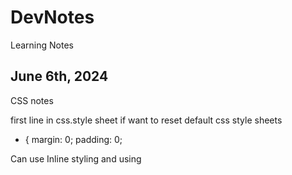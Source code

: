 # DevNotes
Learning Notes
## June 6th, 2024
CSS notes

first line in css.style sheet if want to reset default css style sheets
* {
  margin: 0;
  padding: 0;


Can use Inline styling and using <style> in <head> to format 
Link the CSS style sheet to the HTML by using <link> in the <head>  <link href="./style.css" rel='stylesheet'/>
* selector selects all elements in the html code (e.g. change font styles)
Select by class, use . beforehand (e.g. .brand)
Can select and modify multiple classes by id'ing them as class='blank blank2' which creates the option to stylize .blank and .blank2 simultaneously.
class= can be used for multiple values across HTML code, but id= can only be used once for one value. Use #idname to utilize in CSS.
Can target specific attribute a[href*='florence']{color: lightgreen;}
:focus, :visited, :disabled, and :active are all pseudo-classes. A pseudo-class can be attached to any selector. It is always written as a colon : followed by a name. For example p:hover
Specificity heirarchy
        ID
        Class
        Type
  Chain multiple tags together by using . in between.
  In the example above, .main-list selects the element with the.main-list class (the <ul> element). The descendant <li>‘s are selected by adding li to the selector, separated by a space. This results in .main-list li as the final selector.
  space between two types will specify. But order matters. li h4 does not equal h4 li. the former will pull all h4 from li and the latter will pull all li from h4s.
  add comma between selectors to change multiple selectors without having to repeat code.
   background gradient = background: linear-gradient(-45deg, #35577D, #141E30);
  font-weight: bold or normal
  The text-align property can be set to one of the following commonly used values:

    left — aligns text to the left side of its parent element, which in this case is the browser.
    center — centers text inside of its parent element.
    right — aligns text to the right side of its parent element.
    justify— spaces out text in order to align with the right and left side of the parent element.
  opacity- 0 to 1
  background-image
  image {
  background-image: url("https://content.codecademy.com/courses/freelance-1/unit-2/soccer.jpeg");

## June 7th, 2024

  Input img using src <img src:"link">
  list-style: square;      changings bullet point list to squares.  list-style: none; to remove bullets
  img height = height&px

  button:hover for hover button in css
  button {10px 12px;}
  .button1 {border-radius: 2px;} for rounded buttons or in %
  border: 2px solid pink; for border around button

  .button2:hover {
  box-shadow: 0 12px 16px 0 rgba(0,0,0,0.24), 0 17px 50px 0 rgba(0,0,0,0.19);
}            is shadow on hover

auto scale images 
img {
  max-width: 100%;
  height: auto;
}

dope
  width: 80%;
  background-color: white;
  box-shadow: 0 4px 8px 0 rgba(0, 0, 0, 0.2), 0 6px 20px 0 rgba(0, 0, 0, 0.19);


center text on image: after creating two div, one containing the img and the text and one just containg the text
}

.image-container { 
  position: relative;
  display: inline-block;
  }

.image-container img {
  display: block;
  width: 100%;
  height: auto;
}

.image-text {
  position: absolute;
  top: 50%; 
  left: 50%; 
  transform: translate(-50%, -50%); 
  background-color: rgb(102, 151, 134); 
  color: #fff; 
  padding: 5px 10px; 
  font-size: 20px; 
  text-align: center;
}

shorthand padding - top, right, bottom, left (clockwise from top)
p.content-header {
  padding: 6px 11px 4px 9px;
}

auto margins with top and bottom at 0 and centered left-right
.pull-quote {
  width: 350px;
  margin: 0 auto;

  Unlike horizontal margins, vertical margins do not add. Instead, the larger of the two vertical margins sets the distance between adjacent elements.

  min-width and min-height (also max) to preserve text and website layout across various screen types

overflow: scroll;
or : hidden;

## June 8th, 2024

css vertical text
writing-mode: vertical-lr;

can use in conjunction with display: flex;


gap, col-gap, row-gap; px;

****** !important
html {
  scroll-behavior: smooth;


.box {
  overflow: auto;
  resize: both;           or vertical and horizontal (keep a display: flex; on for centered)


gradient text:

  background: linear-gradient ()
  -webkit-background-clip: text;
  -webkit-text-fill-color: transparent;
  create background gradient, then mask it to text

  fit image to box

  object-fit: cover;


  fade in text:

  animation: fade 1s ease-in 1s;
  pointer-events: none;
  opacity: 0;
  }

  @keyframes fade {
  0%{
    opacity: 0;
    }
  100%{
    opacity: 1;
    }
  }

  airbnb type scroll bar

  .container {
      width: 20rem;
      height: 20rem;
      background: white;
      display: flex;
      overflow-x: scroll;
      scroll-snap-type: x mandatory;       can use proximity as well for more natural scroll 
      }

  .container div {
      min-width: 20rem;


  changing box properties to auto fit content in box 
 * {box-sizing: border-box;
      display: flex;
      justify-content: center;
      align-items: center;
      font-size: 10rem;

reset style sheets in seperate reset style css file

good practice to reset styles

also, using notes to seperate sections of code
      color: white;
      scroll-snap-align: center;


The default position of an element can be changed by setting its position property. The position property can take one of five values:

    static - the default value (it does not need to be specified)
    relative
    absolute
    fixed
    sticky
.green-box {
  background-color: green;
  position: relative;
  top: 50px;
  left: 120px;

position: fixed;   for nav bars or things you want to scroll with the user.

z-index: 10;  move the nav bar to stay in front 

display: inline-block;     Good :)

## June 9th, 2024

header

.item-1 {
position: fixed;
top: 0px;
left: 0px
border-radius: 0;
width: 100%
z-index: 1;


make sticky follow immediately
position: sticky;
top: 0px 

flex-box moves items in a container along an x or y axis. Defaults to X flex-direction: row;
but can change to Y using flex-direction: column;

also, justify-content: flex-end; shifts content to end of container.
center or space-between or space-around or space-evenly. defaults to flex-start;

use align-items: in conjunction to move items in container along other axis simultaneously. 
flex-start, flex-end, center, baseline

use flex-grow on any specific item or class to grow it flex-grow: 1;

align-self in specific class to override rest of flex-box behavior.

flex-wrap: wrap;
will allow items to use more of the container than the default 1 line.

this unlocks the align-content: property which allows us to align all the items in the container.
flex-end, flex-start, center

can then use sepearte "gap" property set at ems of px


image drop shadow

filter: drop-shadow (px px px color);



nav links

<nav></nav>
<ul></ul>
<li></li>
<a href="">

where <li><a href=""></a></li>

.navbar li{
position: fixed;
display: inline-block
width: 100%;
top: 0;
padding: 10 10;
}

remove hyperlink text decoration:

.navbar a {
text-decoration: none;


using avatar image for links and stuff

background-image: url("");
background-size: cover;
height: 50px;

## June 11th, 2024

CSS

can use named-colors, hex codes, or rgb codes, but choose one and keep it consistent throughout the css file.
weight: 50px;
border-radius: 50%;
display: inline-block;
vertical-align: middle;

use <span> when don't want the full formatting of <div>


hsl = hue-saturation-lightness

      (0-360, %, %)

hsla =hsl + alpha
      (0-360, %, %, decimal 0-1)

can also use

rgba = (0-255, 0-255, 0-255, decimal 0-1)

A little unconventional, but still worth mentioning is how hex colors can also have an alpha value. By adding a two-digit hexadecimal value to the end of the six-digit representation (#52BC8280), or a one-digit hexadecimal value to the end of the three-digit representation (#F003), you can change the opacity of a hexadecimal color. Hex opacity ranges from 00 (transparent) to FF (opaque).

Multi-Word Values

When specifying a typeface with multiple words, like Times New Roman, it is recommended to use quotation marks (' ') to group the words together, like so:

h1 {
  font-family: 'Times New Roman';
}

** Web safe fonts are good fallback fonts that can be used if your preferred font is not available.

h1 {
  font-family: Caslon, Georgia, 'Times New Roman';
}

In the example above, Georgia and Times New Roman are fallback fonts to Caslon. When you specify a group of fonts, you have what is known as a font stack. A font stack usually contains a list of similar-looking fonts. Here, the browser will first try to use the Caslon font. If that’s not available, it will try to use a similar font, Georgia. And if Georgia is not available, it will try to use Times New Roman.

Text can also be styled to appear in either all uppercase or lowercase with the text-transform property.

h1 {
  text-transform: uppercase;
}

Letter Spacing

The letter-spacing property is used to set the horizontal spacing between the individual characters in an element. It’s not common to set the spacing between letters, but it can sometimes help the readability of certain fonts or styles. The letter-spacing property takes length values in units, such as 2px or 0.5em.

p {
  letter-spacing: 2px;
}


Word Spacing

You can set the space between words with the word-spacing property. It’s also not common to increase the spacing between words, but it may help enhance the readability of bolded or enlarged text. The word-spacing property also takes length values in units, such as 3px or 0.2em.

h1 {
  word-spacing: 0.3em;
}


We can use the line-height property to set how tall we want each line containing our text to be. Line height values can be a unitless number, such as 1.2, or a length value, such as 12px, 5% or 2em.

p {
  line-height: 1.4;
}



The text-align property, which you may already be familiar with from the CSS Visual Rules lesson, aligns text to its parent element.

h1 {
  text-align: right;
}

In the example above, the <h1> element is aligned to the right side, instead of the default left.


Fonts can also be added using a @font-face ruleset in your CSS stylesheet instead of using a <link> element in your HTML document. As mentioned earlier, fonts can be downloaded just like any other file on the web. They come in a few different file formats, such as:

    OTF (OpenType Font)
    TTF (TrueType Font)
    WOFF (Web Open Font Format)
    WOFF2 (Web Open Font Format 2)

The different formats are a progression of standards for how fonts will work with different browsers, with WOFF2 being the most progressive. It’s a good idea to include TTF, WOFF, and WOFF2 formats with your @font-face rule to ensure compatibility on all browsers.

## June 12th, 2024

More CSS

add an underline

text-decoration: underline;


Most browsers will display the text of a title attribute as a tooltip, meaning when a user hovers their cursor over an element, the text will appear in a small box near the cursor.

To add tooltips to a clickable element like a link, add it as the title attribute.

<p>
  <a href="https://www.codecademy.com" title="Codecademy is an online learning platform">Codecademy</a> is the best place to learn to code!
</p>

Mouse over the word “Codecademy” below to see this behavior in action!

for hand mouse icon
cursor: pointer;

Links have four main states: normal (not clicked), hover, active (clicked), and visited. These four states have associated CSS pseudo-classes: :link, :hover, :active, and :visited.

The proper order of these rules is:

    :link
    :visited
    :hover
    :active

For example, to implement a bare minimum 3-D button design, the following CSS ruleset could be used:

button {
  padding: 5px;
  border: 1px solid black;
  border-radius: 5px;
  text-decoration: none;
  box-shadow: 0px 5px;
}

button:hover {
  cursor: pointer;
}

button:active {
  margin-top: 5px;
  color: black;
  box-shadow: 0px 0px;
}

A button element can then be created with the following HTML:

<button>Click me</button>


simple breadcrumb website trail

.breadcrumb > li {
  display: inline;
}

.breadcrumb li+li::before {
	padding: 10px;
  content: ">";

}

.breadcrumb a {
  text-decoration: none;
  color: lavender;
  background-color: grey;
  font-size: .5rem;

}

.breadcrumb a:hover {
  color: orange;
  background-color: black;

}


proper anchor tag in list example

<body>
    <div class="jumbotron">
      <ul class ="breadcrumb">
        <li><a href="#">Asia</a></li>
        <li><a href="#">Singapore</a></li>
        <li><a href="#">Tourism</a></li>
        <li><a href="#">Hotels</a></li>
        </ul>


more breadcrumb styles

.breadcrumb li a::before, .breadcrumb li a::after {
  content: "";
  position: absolute;
  border-color: darkcyan;
  border-style: solid;
  border-width: 15px 5px;

  By setting a portion of the border to transparent, it creates the “tail” of the arrow:

.breadcrumb li a::before {
  left: -10px;
  border-left-color: transparent;
}


arrow  breadcrumb :)

.breadcrumb {
  text-align: left;
}
.breadcrumb li {
  float: left;
}

.breadcrumb a {
  color: #fff;
  background: darkcyan;
  text-decoration: none;
  position: relative;
  height: 30px;
  line-height: 30px;
  text-align: center;
  margin-right: 15px;
  padding: 0 5px;
}

.breadcrumb a::before,
.breadcrumb a::after {
  content: "";
  position: absolute;
  border-color: darkcyan;
  border-style: solid;
  border-width: 15px 5px;
}

.breadcrumb a::before {
  left: -10px;
  border-left-color: transparent;
}

.breadcrumb a::after {
  left: 100%;
  border-color: transparent;
  border-left-color: darkcyan;
}

.breadcrumb a:hover {
  background-color: rgb(181, 88, 48);
}

.breadcrumb a:hover::before {
  border-color: rgb(181, 88, 48);
  border-left-color: transparent;
}

.breadcrumb a:hover::after {
  border-left-color: rgb(181, 88, 48);
}

specific syntax when adding breadcrumb > in between classes located in another class. li.class+li.class::before

.breadcrumb li.location+li.location::before {
  content: ">";



wireframes = blueprints for websites or apps
	focus on usablity and function rather than aesthetics.


 html sections
  <header>
  <nav>
  <main>
  <body>
  <section>
  <footer>

## June 13th, 2024

*** Responsive grids for maximizing content across various platforms and screen sizes

desktop (12-16)
tablet (5-8)
mobile (3-4)


**container divs
<div class="container">

To designate an element as a flex container, set the element’s display property to flex or inline-flex. Once an item is a flex container, there are several properties we can use to specify how its children behave. In this lesson we will cover these properties:

    justify-content
    align-items
    flex-grow
    flex-shrink
    flex-basis
    flex
    flex-wrap
    align-content
    flex-direction
    flex-flow

Below are five commonly used values for the align-items property:

    flex-start — all elements will be positioned at the top of the parent container.
    flex-end — all elements will be positioned at the bottom of the parent container.
    center — the center of all elements will be positioned halfway between the top and bottom of the parent container.
    baseline — the bottom of the content of all items will be aligned with each other.
    stretch — if possible, the items will stretch from top to bottom of the container (this is the default value; elements with a specified height will not stretch; elements with a minimum height or no height specified will stretch).

.container {
  display: flex;
}

.side {
  width: 100px;
  flex-grow: 1;
}

.center {
  width: 100px;
  flex-grow: 2;
}

In the example above, the .container div has a display value of flex, so its three child divs will be positioned next to each other. If there is additional space in the .container div (in this case, if it is wider than 300 pixels), the flex items will grow to fill it. The .center div will stretch twice as much as the .side divs. For example, if there were 60 additional pixels of space, the center div would absorb 30 pixels and the side divs would absorb 15 pixels each.

If a max-width is set for an element, it will not grow larger than that even if there is more space for it to absorb.

All of the previous properties we have learned are declared on flex containers, or the parent elements. This property — flex-grow — is the first we have learned that is declared on flex items.
Instructions

    Checkpoint 1 Passed

    1.

    Assign .top.side and .top.center a flex-grow value of 1. Stretch and shrink the browser.

Checkpoint 2 Passed

2.

Assign .middle.center the flex-grow value of 1. Stretch and shrink the browser again.
Checkpoint 3 Enabled

3.

Assign .bottom.side a flex-grow value of 1 and .bottom.center a flex-grow value of 2. Shrink and stretch the browser again. Compare the differences in behavior of all three sections.




flex basis to lock in size of flex item before shrink or grow


flex-grow (number)
flex-shrink (number)
flex-basis (px or rem size)

flex defines all three properties easily

flex: 1 3 100px; 
     grow shrink basis;



Sometimes, we don’t want our content to shrink to fit its container. Instead, we might want flex items to move to the next line when necessary. This can be declared with the flex-wrap property. The flex-wrap property can accept three values:

    wrap — child elements of a flex container that don’t fit into a row will move down to the next line
    wrap-reverse — the same functionality as wrap, but the order of rows within a flex container is reversed (for example, in a 2-row flexbox, the first row from a wrap container will become the second in wrap-reverse and the second row from the wrap container will become the first in wrap-reverse)
    nowrap — prevents items from wrapping; this is the default value and is only necessary to override a wrap value set by a different CSS rule.

<div class='container'>
  <div class='item'>
    <h1>We're going to wrap!</h1>
  </div>
  <div class='item'>
    <h1>We're going to wrap!</h1>
  </div>
  <div class='item'>
    <h1>We're going to wrap!</h1>
  </div>
</div>

.container {
  display: inline-flex;
  flex-wrap: wrap;
  width: 250px;
}

.item {
  width: 100px;
  height: 100px;
}

In the example above, three flex items are contained by a parent flex container. The flex container is only 250 pixels wide so the three 100 pixel wide flex items cannot fit inline. The flex-wrap: wrap; setting causes the third, overflowing item to appear on a new line, below the other two items.

Note: The flex-wrap property is declared on flex containers.


align-items: aligning content for single row of flex box.

align-content: aligning content for multiple rows (ie after a flex wrap

Below are some of the more commonly used align-content values:

    flex-start — all rows of elements will be positioned at the top of the parent container with no extra space between.
    flex-end — all rows of elements will be positioned at the bottom of the parent container with no extra space between.
    center — all rows of elements will be positioned at the center of the parent element with no extra space between.
    space-between — all rows of elements will be spaced evenly from the top to the bottom of the container with no space above the first or below the last.
    space-around — all rows of elements will be spaced evenly from the top to the bottom of the container with the same amount of space at the top and bottom and between each element.
    stretch — if a minimum height or no height is specified, the rows of elements will stretch to fill the parent container from top to bottom (default value).


Note: The align-content property is declared on flex containers.

The main axis is used to position flex items with the following properties:

    justify-content
    flex-wrap
    flex-grow
    flex-shrink

The cross axis is used to position flex items with the following properties:

    align-items
    align-content

flex-direction to change axis

The flex-direction property can accept four values:

    row — elements will be positioned from left to right across the parent element starting from the top left corner (default).
    row-reverse — elements will be positioned from right to left across the parent element starting from the top right corner.
    column — elements will be positioned from top to bottom of the parent element starting from the top left corner.
    column-reverse — elements will be positioned from the bottom to the top of the parent element starting from the bottom left corner.


Like the shorthand flex property, the shorthand flex-flow property is used to declare both the flex-wrap and flex-direction properties in one line.

.container {
  display: flex;
  flex-wrap: wrap;
  flex-direction: column;
}

In the example above, we take two lines to accomplish what can be done with one.

.container {
  display: flex;
  flex-flow: column wrap;
}

## June 14th, 2024

Flex-box overlay using tranform: translate;
or postiion: relative; and moving top or left or bottom or right. 


## June 15th, 2024

#### Grids

To turn an HTML element into a grid container, you must set the element’s display property to one of two values:

    grid — for a block-level grid.
    inline-grid — for an inline grid.


We can define the columns of our grid by using the CSS property grid-template-columns. Below is an example of this property in action:

.grid {
  display: grid;
  width: 500px;
  grid-template-columns: 100px 200px;
}

We’ve learned how to define the number of columns in our grid explicitly. To specify the number and size of the rows, we are going to use the property grid-template-rows.

This property is almost identical to grid-template-columns. Take a look at the code below to see both properties in action.

.grid {
  display: grid;
  width: 1000px;
  height: 500px;
  grid-template-columns: 100px 200px;
  grid-template-rows: 10% 20% 600px;
}

This grid has two columns and three rows. 


The shorthand property, grid-template, can replace the previous two CSS properties. Both grid-template-rows and grid-template-columns are nowhere to be found in the following code!

.grid {
  display: grid;
  width: 1000px;
  height: 500px;
  grid-template: 200px 300px / 20% 10% 70%;
}

When using grid-template, the values before the slash will determine the size of each row. The values after the slash determine the size of each column. In this example, we’ve made two rows and three columns of varying sizes.


By using the fr unit, we can define the size of columns and rows as a fraction of the grid’s length and width. This unit was specifically created for use in CSS Grid. Using fr makes it easier to prevent grid items from overflowing the boundaries of the grid. Consider the code below:

.grid {
  display: grid;
  width: 1000px;
  height: 400px;
  grid-template: 2fr 1fr 1fr / 1fr 3fr 1fr;
}

In this example, the grid will have three rows and three columns. The rows are splitting up the available 400 pixels of height into four parts. The first row gets two of those parts, the second row gets one, and the third row gets one. Therefore the first row is 200 pixels tall, and the second and third rows are 100 pixels tall. 


The repeat function will duplicate the specifications for rows or columns a given number of times. In the example above, using the repeat function will make the grid have three columns that are each 100 pixels wide. It is the same as writing:

grid-template-columns: 100px 100px 100px;

Repeat is particularly useful with fr. For example, repeat(5, 1fr) would split your table into five equal rows or columns.

Finally, the second parameter of repeat() can have multiple values.

grid-template-columns: repeat(2, 20px 50px)

This code will create four columns where the first and third columns will be 20 pixels wide and the second and fourth will be 50 pixels wide.

In all of our grids so far, there hasn’t been any space between the items in our grid. The CSS properties row-gap and column-gap will put blank space between every row and column in the grid.

.grid {
  display: grid;
  width: 320px;
  grid-template-columns: repeat(3, 1fr);
  column-gap: 10px;
}

Using the CSS properties grid-row-start and grid-row-end, we can make single grid items take up multiple rows. Remember, we are no longer applying CSS to the outer grid container; we’re adding CSS to the elements sitting inside the grid!


We can use the property grid-row as shorthand for grid-row-start and grid-row-end. The following two code blocks will produce the same output:

.item {
  grid-row-start: 4;
  grid-row-end: 6;
}

.item {
  grid-row: 4 / 6;
}


When using these properties, we can use the keyword span to start or end a column or row, relative to its other end. Look at how span is used in the code below:

.item {
  grid-column: 4 / span 2;
}

This is telling the item element to begin in column four and take up two columns of space. So item would occupy columns four and five. It produces the same result as the following code blocks:

.item {
  grid-column: 4 / 6;
}

.item {
  grid-column-start: 4;
  grid-column-end: span 2;
}

.item {
  grid-column-start: span 2;
  grid-column-end: 6;
}

span is a useful keyword, because it avoids off-by-one errors (miscalculating the ending grid line) you might make when determining the ending grid line of an element. If you know where you want your grid item to start and how long it should be, use span!

We’ve already been able to use grid-row and grid-column as shorthand for properties like grid-row-start and grid-row-end. We can refactor even more using the property grid-area. This property will set the starting and ending positions for both the rows and columns of an item.

.item {
  grid-area: 2 / 3 / 4 / span 5;
}

grid-area takes four values separated by slashes. The order is important! This is how grid-area will interpret those values.

    grid-row-start
    grid-column-start
    grid-row-end
    grid-column-end

In the previous lesson, you learned all the foundational properties necessary to create a two-dimensional grid-based layout for your web pages! In this lesson, you’ll learn the following additional properties that you can use to harness the power of CSS Grid Layout:

    grid-template-areas
    justify-items
    justify-content
    justify-self
    align-items
    align-content
    align-self
    grid-auto-rows
    grid-auto-columns
    grid-auto-flow

You will also learn about the explicit and implicit grids and grid axes.


***Grid Template Areas
16 min

The grid-template-areas property allows you to name sections of your web page to use as values in the grid-row-start, grid-row-end, grid-column-start,grid-column-end, and grid-area properties. This property is declared on grid containers.

<div class="container">
  <header>Welcome!</header>
  <nav>Links!</nav>
  <section class="info">Info!</section>
  <section class="services">Services!</section>
  <footer>Contact us!</footer>
</div>

.container {
  display: grid;
  max-width: 900px;
  position: relative;
  margin: auto;
  grid-template-areas: "header header"
                       "nav nav" 
                       "info services"
                       "footer footer";
  grid-template-rows: 300px 120px 800px 120px;
  grid-template-columns: 1fr 3fr; 
}

header {
  grid-area: header;
} 

nav {
  grid-area: nav;
} 

.info {
  grid-area: info;
} 

.services {
  grid-area: services;
}

footer {
  grid-area: footer;
} 

You may want to expand this section of the website to view the code above more clearly.

    In the example above, the HTML creates a web page with five distinct parts.
    In the .container ruleset, the grid-template-areas declaration creates a 2-column, 4-row layout.
    The grid-template-rows declaration specifies the height of each of the four rows from top to bottom: 300 pixels, 120 pixels, 800 pixels, and 120 pixels.
    The grid-template-columns declaration uses the fr value to cause the left column to use one fourth of the available space on the page and the right column to use three-fourths of the available space on the page.
    In each ruleset below .container, we use the grid-area property to tell that section to cover the portion of the page specified. The header element spans the first row and both columns. The nav element spans the second row and both columns. The element with class .info spans the third row and left column. The element with class .services spans the third row and right column. The footer element spans the bottom row and both columns. 

We have referred to “two-dimensional grid-based layout” several times throughout this course.

There are two axes in a grid layout — the column (or block) axis and the row (or inline) axis.

The column axis stretches from top to bottom across the web page.

The row axis stretches from left to right across the web page.

In the following four exercises, we will learn and use properties that rely on an understanding of grid axes.

justify-items is a property that positions grid items along the inline, or row, axis. This means that it positions items from left to right across the web page. This property is declared on grid containers.

justify-items accepts these values:

    start — aligns grid items to the left side of the grid area
    end — aligns grid items to the right side of the grid area
    center — aligns grid items to the center of the grid area
    stretch — stretches all items to fill the grid area

We can use justify-content to position the entire grid along the row axis. This property is declared on grid containers.

It accepts these values:

    start — aligns the grid to the left side of the grid container
    end — aligns the grid to the right side of the grid container
    center — centers the grid horizontally in the grid container
    stretch — stretches the grid items to increase the size of the grid to expand horizontally across the container
    space-around — includes an equal amount of space on each side of a grid element, resulting in double the amount of space between elements as there is before the first and after the last element
    space-between — includes an equal amount of space between grid items and no space at either end
    space-evenly — places an even amount of space between grid items and at either end


align-items is a property that positions grid items along the block, or column axis. This means that it positions items from top to bottom. This property is declared on grid containers.

align-items accepts these values:

    start — aligns grid items to the top side of the grid area
    end — aligns grid items to the bottom side of the grid area
    center — aligns grid items to the center of the grid area
    stretch — stretches all items to fill the grid area

In the previous exercise, we positioned grid items within their rows. align-content positions the rows along the column axis, or from top to bottom, and is declared on grid containers.

It accepts these positional values:

    start — aligns the grid to the top of the grid container
    end — aligns the grid to the bottom of the grid container
    center — centers the grid vertically in the grid container
    stretch — stretches the grid items to increase the size of the grid to expand vertically across the container
    space-around — includes an equal amount of space on each side of a grid element, resulting in double the amount of space between elements as there is before the first and after the last element
    space-between — includes an equal amount of space between grid items and no space at either end
    space-evenly — places an even amount of space between grid items and at either end


The justify-items and align-items properties specify how all grid items contained within a single container will position themselves along the row and column axes, respectively.

justify-self specifies how an individual element should position itself with respect to the row axis. This property will override justify-items for any item on which it is declared.

align-self specifies how an individual element should position itself with respect to the column axis. This property will override align-items for any item on which it is declared.

These properties are declared on grid items. They both accept these four properties: 

    start — positions grid items on the left side/top of the grid area
    end — positions grid items on the right side/bottom of the grid area
    center — positions grid items on the center of the grid area
    stretch — positions grid items to fill the grid area (default)



Grid Auto Rows and Grid Auto Columns
5 min

CSS Grid provides two properties to specify the size of grid tracks added implicitly: grid-auto-rows and grid-auto-columns. These properties are declared on grid containers.

grid-auto-rows specifies the height of implicitly added grid rows. grid-auto-columns specifies the width of implicitly added grid columns.

grid-auto-rows and grid-auto-columns accept the same values as their explicit counterparts, grid-template-rows and grid-template-columns:

    pixels (px)
    percentages (%)
    fractions (fr)
    the repeat() function


In addition to setting the dimensions of implicitly-added rows and columns, we can specify the order in which they are rendered.

grid-auto-flow specifies whether new elements should be added to rows or columns, and is declared on grid containers.

grid-auto-flow accepts these values:

    row — specifies the new elements should fill rows from left to right and create new rows when there are too many elements (default)
    column — specifies the new elements should fill columns from top to bottom and create new columns when there are too many elements
    dense — this keyword invokes an algorithm that attempts to fill holes earlier in the grid layout if smaller elements are added

You can pair row or column with dense, like this: grid-auto-flow: row dense;.


## June 16th, 2024
practice

every website is composed of rows
and every row is its own idea.


** Home page hero section
text on background image. with paragraph and button.


## June 17th, 2024 - Responsive CSS Design

Rem
6 min

The second relative unit of measurement in CSS is the rem, coded as rem.

Rem stands for root em. It acts similar to em, but instead of checking parent elements to size font, it checks the root element. The root element is the <html> tag.

Most browsers set the font size of <html> to 16 pixels, so by default rem measurements will be compared to that value. To set a different font size for the root element, you can add a CSS rule.

html {
  font-size: 20px;
}


**** Scaling Images and Videos

Memorize; common way to scale images and videos proportionally.

8 min

Many websites contain a variety of different media, like images and videos. When a website contains such media, it’s important to make sure that it is scaled proportionally so that users can correctly view it.

.container {
  width: 50%;
  height: 200px;
  overflow: hidden;
}

## June 25th, 2024
Transitions

CSS Transitions
Timing Function
4 min

The next transition property is transition-timing-function. The timing function describes the pace of the transition.

The default value is ease, which starts the transition slowly, speeds up in the middle, and slows down again at the end.

Other valid values include:

    ease-in — starts slow, accelerates quickly, stops abruptly
    ease-out — begins abruptly, slows down, and ends slowly
    ease-in-out — starts slow, gets fast in the middle, and ends slowly
    linear — constant speed throughout

transition-property: color;
transition-duration: 1s;
transition-timing-function: ease-out;

In the example above, the text color will be animated over one second. The timing function is ease-out which means it will begin abruptly and slow down as it ends.


CSS Transitions
Combinations
8 min

The shorthand transition rule has one advantage over the set of separate transition-<property> rules: you can describe unique transitions for multiple properties, and combine them.

To combine transitions, add a comma (,) before the semicolon (;) in your rule. After the comma, use the same shorthand syntax. For example:

transition: color 1s linear,
font-size 750ms ease-in 100ms;

The above code transitions two properties at once. The text color transitions over one second with linear timing and no delay. At the same time, the font size transitions over 750 milliseconds with an ease-in timing and a 100 millisecond delay. This “chaining” is a powerful tool for expressing complicated animations.


All
2 min

Even with the shorthand, specifying transitions for many properties can be tedious. It is common to use the same duration, timing function, and delay for multiple properties. When this is the case you can set the transition-property value to all. This will apply the same values to all properties. To effect this, you can use all as a value for transition-property.

all means every value that changes will be transitioned in the same way. You can use all with the separate transition properties, or the shorthand syntax. This allows you to describe the transition of many properties with a single line:

transition: all 1.5s linear 0.5s;

In this example, any change will be animated over one and a half seconds after a half-second delay with linear timing.


Drop down example css
.definable .definition-container {
  position: fixed;
  z-index: 10;
  top: -100%;
  left: 0;
  box-sizing: border-box;
  width: 100%;
  padding: 0.5rem 4rem 2rem 4rem;
  background-color: #ffffff;
  box-shadow: 0 0 64px 0 rgba(0, 0, 0, 0.2);
  opacity: 0;
  font-family: "Proza Libre", sans-serif;
  font-size: 1.5rem;
  transition: top 1s, opacity .5s; 

}

nav bar pop out example
nav {
  position: fixed;
  z-index: 5;
  left: -17.8em;
  display: flex;
  align-items: center;
  height: 100%;
  padding-left: 5rem;
  padding-right: 2rem;
  background: url("https://content.codecademy.com/courses/freelance-1/unit-6/nav_background.png") center center repeat;
  font-family: "Proza Libre", serif;
  font-size: 18px;
  line-height: 2.2;
  font-weight: bold;
  color: #142033;
  transition: left 1s ease-out 250ms;

}

Scoping Variables
11 min

Like other CSS properties, when we define a CSS variable, we are also giving that variable a set scope. In CSS, the scope is what determines where a variable will work based on where it is declared. Variables can have two kinds of scope: local and global. So far we have only dealt with variables with local scope.

A locally scoped CSS variable will only affect the specific HTML element that it is declared in along with any children that element may contain.

<nav id="menu-items">
  <ul>
    <li><a href='#'>One</a></li>
    <li><a href='#'>Two</a></li>
    <li><a href='#'>Three</a></li>
  </ul>
</nav>

For instance, in the above code snippet, the <nav> element with the id of 'menu-items' contains an unordered list.

#menu-items {
  --menu-color-blue: blue;
}

#menu-items a {
  color: var(--menu-color-blue);
}

Because the --menu-color-blue variable was declared inside the #menu-items selector, only #menu-items and its children can reference the variable.

Globally scoped variables are declared in the :root pseudo-class. This pseudo-class points to the root element of the document, hence its name. In most cases that root element is actually the <html> element. By declaring variables in :root they can be applied globally across the entire HTML document.

If we were to modify the previous example to instead declare --menu-color-blue inside of :root, then that variable would be able to be referenced anywhere in the document.

:root {
  --menu-color-blue: blue;
}

#menu-items a {
  color: var(--menu-color-blue);
}

It is common practice to define variables inside the :root selector but not mandatory. There are plenty of good reasons for declaring variables with limited scope. For instance, if a large website is being designed then it could be a cleaner solution to create variables within relevant components instead of having all the variables pile up in :root.

CSS Variables
Fallback Values
11 min

Sometimes there are reasons why a given variable may be invalid when the webpage renders. For example, the variable could have been set improperly—a variable with a value of 20px could mistakenly be set as the value of the background-color property. Fallback values prevent these types of errors from happening.

Fallback values can be provided as the second and optional argument of the var() function. As the name suggests, they will be used if the variable given as the first argument is invalid.

An example of declaring a fallback value is as follows:

body {
  background: var(--main-background-color, #F3F3F3);
}

If a value of --main-background-color hasn’t been explicitly defined in the stylesheet or returns a non-color value, then the fallback value of #F3F3F3 is used.

The fallback value may also be a CSS variable, in which case it must be passed using another var() function. Also, note that the var() function accepts a maximum of two arguments.

body {
/* --favorite-orange if --main-color is invalid and red if --favorite-orange is invalid */
font-color: var(--main-color, var(--favorite-orange, red));

In the above code, we set --favorite-orange as the fallback value of the --main-color variable and red as the fallback value of the --favorite-orange variable. We could continue with this pattern and provide yet another CSS variable in place of the red fallback value.

body {
/* --favorite-orange if --main-color is invalid and --favorite-yellow if --favorite-orange is invalid and yellow if --favorite-yellow is invalid */
font-color: var(--main-color, var(--favorite-orange, var(--favorite-yellow, yellow)));
}

Fallback values are optional, but they ensure that the specified styles will be applied to the web page in the case of an error. 

CSS Variables
Responsiveness
6 min

So far, we have seen how CSS variables make it easier to reuse and read CSS code. But variables are also extremely powerful when used with media queries to create responsive designs.

By using variables alongside media queries, we can dynamically change styles according to changes in viewport size and general system preference. For example, we can change the color scheme of our website when a user has their system preference set for dark themes versus light themes.

In the Media Queries lesson, we learned that media queries can be used for conditionally applying styles based on interaction, screen size, type, and more. When using media queries with CSS variables, the main point of note is that we just need to redefine variable values for the effect to take place.

@media screen and (min-width: 600px) {  
  :root {
    /* Light Color Theme */
    --body-background: lightblue; 
    --inner-margin: 6px;
    --body-text-color: black;
    --font-size: 18px;
  }
}

@media screen and (max-width: 600px) {
  :root {
    /* Dark Color Theme */
    --body-background: #000; 
    --inner-margin: 12px;
    --body-text-color: #fff;
    --font-size: 12px;
  }
}

The example shown above highlights a possible scenario for integrating variables with media queries. Here, we are changing the general style and font size of the web page depending on the size of the page. If the screen width is 600px or smaller, styles for a dark theme are applied. If the screen size is larger than 600px, then it switches to a light theme.

If we didn’t use variables to do this, we would need to set new values for the color properties inside the appropriate media queries. But by using variables, all we have to do is redefine the variable directly! When websites scale up and become more complex, with different theme settings, screen variations, and more, redefining a relatively small number of variables becomes much easier than overriding a large number of hardcoded CSS properties.





.container img {
  max-width: 100%;
  height: auto;
  display: block;
}


h1 {
  font-size: 2rem;
}

In the example above, the font size of the root element, <html>, is set to 20 pixels. All subsequent rem measurements will now be compared to that value and the size of h1 elements in the example will be 40 pixels.


My Home
Sizing Elements: Percentages: Height & Width
Narrative and Instructions
Learn
Sizing Elements
Percentages: Height & Width
7 min

To size non-text HTML elements relative to their parent elements on the page you can use percentages.

Percentages are often used to size box-model values, like width and height, padding, border, and margins. They can also be used to set positioning properties (top, bottom, left, right). 



Note: The example above scales the width of an image (or video) to the width of a container. If the image is larger than the container, the vertical portion of the image will overflow and will not display. To swap this behavior, you can set max-height to 100% and width to auto (essentially swapping the values). This will scale the height of the image with the height of the container instead. If the image is larger than the container, the horizontal portion of the image will overflow and not display.


My Home
Media Queries: Media Queries
Narrative and Instructions
Learn
Media Queries
Media Queries
8 min

CSS uses media queries to adapt a website’s content to different screen sizes. With media queries, CSS can detect the size of the current screen and apply different CSS styles depending on the width of the screen.

@media only screen and (max-width: 480px) {
  body {
    font-size: 12px;
  }
}

The example above demonstrates how a media query is applied. The media query defines a rule for screens smaller than 480 pixels (approximately the width of many smartphones in landscape orientation).

Let’s break this example down into its parts:

    @media — This keyword begins a media query rule and instructs the CSS compiler on how to parse the rest of the rule.
    only screen — Indicates what types of devices should use this rule. In early attempts to target different devices, CSS incorporated different media types (screen, print, handheld). The rationale was that by knowing the media type, the proper CSS rules could be applied. However, “handheld” and “screen” devices began to occupy a much wider range of sizes and having only one CSS rule per media device was not sufficient. screen is the media type always used for displaying content, no matter the type of device. The only keyword is added to indicate that this rule only applies to one media type (screen).
    and (max-width : 480px) — This part of the rule is called a media feature, and instructs the CSS compiler to apply the CSS styles to devices with a width of 480 pixels or smaller. Media features are the conditions that must be met in order to render the CSS within a media query.
    CSS rules are nested inside of the media query’s curly braces. The rules will be applied when the media query is met. In the example above, the text in the body element is set to a font-size of 12px when the user’s screen is less than 480px.


Media Queries
Dots Per Inch (DPI)
6 min

Another media feature we can target is screen resolution. Many times we will want to supply higher quality media (images, video, etc.) only to users with screens that can support high resolution media. Targeting screen resolution also helps users avoid downloading high resolution (large file size) images that their screen may not be able to properly display.

To target by resolution, we can use the min-resolution and max-resolution media features. These media features accept a resolution value in either dots per inch (dpi) or dots per centimeter (dpc). Learn more about resolution measurements here.

@media only screen and (min-resolution: 300dpi) {
    /* CSS for high resolution screens */
}

The media query in the example above targets high resolution screens by making sure the screen resolution is at least 300 dots per inch. If the screen resolution query is met, then we can use CSS to display high resolution images and other media.


## June 29th, 2024

list-style-image: url('') 
	creates image icon

 list-style-position: inside;
 	to move numbers and bullets inside with items.

  some browswers default to outside.

 Don't usually need to put height as 100% 
 or height or fit-content on block elements


don't just display flex all over the place


don't rely so much on fixed numbers
i.e flex-basis of 33% and 50% and 75% whatever
can use flex-basis = 100%



class names - don't do card-1 card-2 card-3 and defeat the purpose of classes. try to use reusable
classes. more about site management and thought. more foresight. good for long run.


instead of position: absolute, use transform: translate
don't use negative margins unless have to



** My Home
Media Queries: Comma Separated List
Narrative and Instructions
Learn
Media Queries
Comma Separated List
4 min

If only one of multiple media features in a media query must be met, media features can be separated in a comma separated list.

For example, if we needed to apply a style when only one of the below is true:

    The screen is more than 480 pixels wide
    The screen is in landscape mode

We could write:

@media only screen and (min-width: 480px), (orientation: landscape) {
    /* CSS ruleset */
}

In the example above, we used a comma (,) to separate multiple rules. The example above requires only one of the media features to be true for its CSS to apply.

Note that the second media feature is orientation. The orientation media feature detects if the page has more width than height. If a page is wider, it’s considered landscape, and if a page is taller, it’s considered portrait.


#### Responsive design emulator in devtools. 
Such a good tool for checking websites on various screens.


## June 18th, 2024

flex box website 

The two properties flex-direction and flex-wrap are used so often together that the shorthand property flex-flow was created to combine them. This shorthand property accepts the value of the two properties separated by a space.

For example, you can use flex-flow: row wrap to set rows and wrap them.

Try using flex-flow to repeat the previous level.




## June 28th, 2024

CSS 
Positioning notes

position: static = default. Not really a need to declare. 'top' 'left' all those don't work on it.
	scroll behavior is how you would expect

 position: relative = moves content relative to where it is originally placed. Doesn't displace other text
 	items on screen, just moves content on top or underneath depending on z-index. 

(use on rare occasions) absolute: takes content out of the flow entirely. it moves relative to the nearest containing block, which by default is the viewport itself. not it's original placement. *elements will shrink
down because no longer block level element. i.e one line headings will no longer stretch entire with of container.


when declare position on ancestor and parent elements, the stuff they contain behave diffferently.
e.g. declare position relative on a container, it becomes the new containing block for anything with position
absolute on it in it, so the absolute positioned items move in relation to that now instead of the default viewport. 


position: fixed = moved out of the flow as well. use top: 0 to bring to top. also width: 100% or left, right: 0;
	maybe not use for headers anymore. maybe use for like a 'scroll to top' button that stays with viewer. 
 	usually fixed to the viewport itself. not usually changing the containing block. 

position: sticky = pretty cool and useful. Behaves like block level element until it sticks. So shouldn't mess up 
	a lot of your elements. Define top: 0 usually. Declare distance from the viewport that it will stick. e.g.
 	100px will make element stick when it is 100px away from vp and -100 px will make it stick when 100px past 	vp.
  	*if using in conjunction with a flex container (you want the item to stick within the container and not necessarily the viewport, you have to define align-self to the item, otherwise the default property is stretch alignment within the flexbox and you won't see anything happen. 
   	*won't escape it's div :) 

animations and filters and transforms can change how a positioned item behaves. 

filter can break a position of fixed.



More padding adds more background image to your page. If you want text on top of image, has to be background image.

a:link
a:visited
a:hover
a:active (rarely used but can if want)

have to be in this order because css is reading it top to bottom.

a:focus is good for accessibility! 




## June 29th, 2024

Don't usually need to declare 100vw or 100vh

Don't use viewport units for everything. Especially text. Makes things flow nicely, but not user friendly. 

FLOAT AND CLEAR

in general, float: left used more than float right. float right reverses order sometimes.

clear always forces a new line. in general, clear: both is the one you want to use. clear: left only applies to float:left stuff. 


**centering a div

	if want all items on a page to be centered, can create a div that contains all the body or whatever you want,
 then define a width. Then set margin-left: auto; and margin-right: auto;
 	this will make sure space on the left will always equal space on the right. 

   	same as margin: 0 auto;
    	width: 70%;
     	max-width: 1000px;
  









